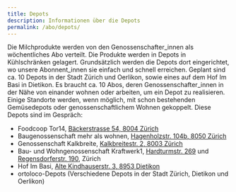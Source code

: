 ```yaml
---
title: Depots
description: Informationen über die Depots
permalink: /abo/depots/
---
```


Die Milchprodukte werden von den Genossenschafter_innen als
wöchentliches Abo verteilt. Die Produkte werden in Depots in
Kühlschränken gelagert. Grundsätzlich werden die Depots dort
eingerichtet, wo unsere Abonnent_innen sie einfach und schnell
erreichen. Geplant sind ca. 10 Depots in der Stadt Zürich und Oerlikon,
sowie eines auf dem Hof Im Basi in Dietikon. Es braucht ca. 10 Abos,
deren Genossenschafter_innen in der Nähe von einander wohnen oder
arbeiten, um ein Depot zu realisieren. Einige Standorte werden, wenn
möglich, mit schon bestehenden Gemüsedepots oder genossenschaftlichem
Wohnen gekoppelt. Diese Depots sind im Gespräch:

- Foodcoop Tor14, [Bäckerstrasse 54, 8004 Zürich](https://www.google.ch/maps/place/Bäckerstrasse+54+8004+Zürich+Switzerland)
- Baugenossenschaft mehr als wohnen, [Hagenholzstr. 104b, 8050 Zürich](https://www.google.ch/maps/place/Hagenholzstrasse+104b+8050+Zürich+Switzerland)
- Genossenschaft Kalkbreite, [Kalkbreitestr. 2, 8003 Zürich](https://www.google.ch/maps/place/Kalkbreitestrasse+2+8003+Zürich+Switzerland)
- Bau- und Wohngenossenschaft Kraftwerk1,
  [Hardturmstr. 269](https://www.google.ch/maps/place/Kraftwerk1+Hardturmstrasse+269+8005+Zürich+Switzerland) und [Regensdorferstr. 190](https://www.google.ch/maps/place/Regensdorferstrasse+190+8049+Zürich+Switzerland), Zürich
- Hof Im Basi, [Alte Kindhauserstr. 3, 8953 Dietikon](https://www.google.ch/maps/place/Alte+Kindhauserstrasse+3+8953+Dietikon+Switzerland)
- ortoloco-Depots (Verschiedene Depots in der Stadt Zürich, Dietikon
  und Oerlikon)
